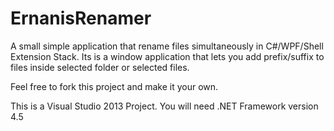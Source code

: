# ErnanisRenamer
A small simple application that rename files simultaneously in C#/WPF/Shell Extension Stack. Its is a 
window application that lets you add prefix/suffix to files inside selected folder or selected files.

Feel free to fork this project and make it your own.

This is a Visual Studio 2013 Project.
You will need .NET Framework version 4.5
